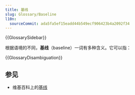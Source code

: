 ```yaml
---
title: 基线
slug: Glossary/Baseline
l10n:
  sourceCommit: ada5fa5ef15eadd44b549ecf906423b4a2092f34
---
```


{{GlossarySidebar}}

根据语境的不同，**基线**（baseline）一词有多种含义。它可以指：

{{GlossaryDisambiguation}}

## 参见

- 维基百科上的[基线](https://zh.wikipedia.org/wiki/基线)
